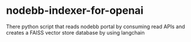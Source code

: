 # nodebb-indexer-for-openai
There python script that reads nodebb portal by consuming read APIs  and creates a FAISS vector store database by using langchain
